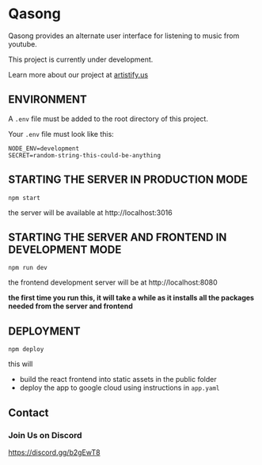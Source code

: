 # Qasong

Qasong provides an alternate user interface for listening to music from youtube.

This project is currently under development.

Learn more about our project at [artistify.us](http://artistify.us)

## ENVIRONMENT

A `.env` file must be added to the root directory of this project.

Your `.env` file must look like this:

```
NODE_ENV=development
SECRET=random-string-this-could-be-anything
```

## STARTING THE SERVER IN PRODUCTION MODE

`npm start`

the server will be available at http://localhost:3016

## STARTING THE SERVER AND FRONTEND IN DEVELOPMENT MODE

`npm run dev`

the frontend development server will be at http://localhost:8080

**the first time you run this, it will take a while as it installs all the packages needed from the server and frontend**

## DEPLOYMENT

`npm deploy`

this will

- build the react frontend into static assets in the public folder
- deploy the app to google cloud using instructions in `app.yaml`

## Contact

### Join Us on Discord

https://discord.gg/b2gEwT8
